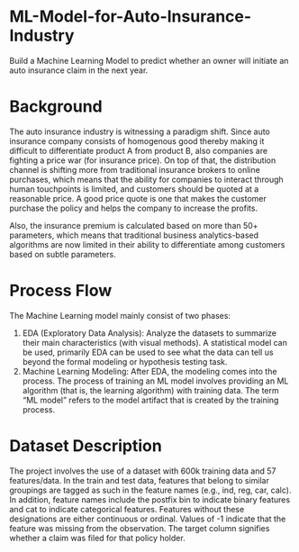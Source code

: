 # ML-Model-for-Auto-Insurance-Industry
Build a Machine Learning Model to predict whether an owner will initiate an auto insurance claim in the next year.

# Background

The auto insurance industry is witnessing a paradigm shift. Since auto insurance company consists of homogenous good thereby making it difficult to differentiate product A from product B, also companies are fighting a price war (for insurance price). On top of that, the distribution channel is shifting more from traditional insurance brokers to online purchases, which means that the ability for companies to interact through human touchpoints is limited, and customers should be quoted at a reasonable price. A good price quote is one that makes the customer purchase the policy and helps the company to increase the profits.

Also, the insurance premium is calculated based on more than 50+ parameters, which means that traditional business analytics-based algorithms are now limited in their ability to differentiate among customers based on subtle parameters.
# Process Flow
The Machine Learning model mainly consist of two phases:
1. EDA (Exploratory Data Analysis):
Analyze the datasets to summarize their main characteristics (with visual methods). A statistical model can be used, primarily EDA can be used to see what the data can tell us beyond the formal modeling or hypothesis testing task.
2. Machine Learning Modeling:
After EDA, the modeling comes into the process. The process of training an ML model involves providing an ML algorithm (that is, the learning algorithm) with training data. The term “ML model” refers to the model artifact that is created by the training process.
# Dataset Description
The project involves the use of a dataset with 600k training data and 57 features/data. In the train and test data, features that belong to similar groupings are tagged as such in the feature names (e.g., ind, reg, car, calc). In addition, feature names include the postfix bin to indicate binary features and cat to indicate categorical features. Features without these designations are either continuous or ordinal. Values of -1 indicate that the feature was missing from the observation. The target column signifies whether a claim was filed for that policy holder.
